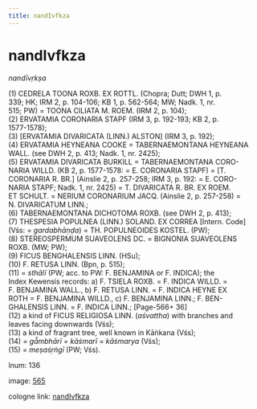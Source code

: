 ```yaml
---
title: nandIvfkza
---
```


# nandIvfkza

<i>nandīvṛkṣa</i>  <div n="P" />(1) <bot>CEDRELA TOONA ROXB. EX ROTTL.</bot> (Chopra; Dutt; DWH 1, p. <div n="lb" />339; HK; IRM 2, p. 104-106; KB 1, p. 562-564; MW; Nadk. 1, nr. <div n="lb" />515; PW) = <bot>TOONA CILIATA M. ROEM.</bot> (IRM 2, p. 104); <div n="P" />(2) <bot>ERVATAMIA CORONARIA STAPF</bot> (IRM 3, p. 192-193; KB 2, p. <div n="lb" />1577-1578); <div n="P" />(3) [<bot>ERVATAMIA DIVARICATA (LINN.) ALSTON</bot>] (IRM 3, p. 192); <div n="P" />(4) <bot>ERVATAMIA HEYNEANA COOKE</bot> = <bot>TABERNAEMONTANA HEYNEANA <div n="lb" />WALL.</bot> (see DWH 2, p. 413; Nadk. 1, nr. 2425); <div n="P" />(5) <bot>ERVATAMIA DIVARICATA BURKILL</bot> = <bot>TABERNAEMONTANA CORO- <div n="lb" />NARIA WILLD.</bot> (KB 2, p. 1577-1578: = <bot>E. CORONARIA STAPF</bot>) = [<bot>T. <div n="lb" />CORONARIA R. BR.</bot>] (Ainslie 2, p. 257-258; IRM 3, p. 192: = <bot>E. CORO- <div n="lb" />NARIA STAPF</bot>; Nadk. 1, nr. 2425) = <bot>T. DIVARICATA R. BR. EX ROEM. <div n="lb" />ET SCHULT.</bot> = <bot>NERIUM CORONARIUM JACQ.</bot> (Ainslie 2, p. 257-258) = <div n="lb" /><bot>N. DIVARICATUM LINN.</bot>; <div n="P" />(6) <bot>TABERNAEMONTANA DICHOTOMA ROXB.</bot> (see DWH 2, p. 413); <div n="P" />(7) <bot>THESPESIA POPULNEA (LINN.) SOLAND. EX CORREA</bot> [Intern. Code] <div n="lb" />(Vśs: = <i>gardabhāṇḍa</i>) = <bot>TH. POPULNEOIDES KOSTEL.</bot> (PW); <div n="P" />(8) <bot>STEREOSPERMUM SUAVEOLENS DC.</bot> = <bot>BIGNONIA SUAVEOLENS <div n="lb" />ROXB.</bot> (MW; PW); <div n="P" />(9) <bot>FICUS BENGHALENSIS LINN.</bot> (HSu); <div n="P" />(10) <bot>F. RETUSA LINN.</bot> (Bpn, p. 515); <div n="P" />(11) = <i>sthālī</i> (PW; acc. to PW: <bot>F. BENJAMINA</bot> or <bot>F. INDICA</bot>); the <div n="lb" />Index Kewensis records: a) <bot>F. TSIELA ROXB.</bot> = <bot>F. INDICA WILLD.</bot> = <div n="lb" /><bot>F. BENJAMINA WALL.</bot>, b) <bot>F. RETUSA LINN.</bot> = <bot>F. INDICA HEYNE EX <div n="lb" />ROTH</bot> = <bot>F. BENJAMINA WILLD.</bot>, c) <bot>F. BENJAMINA LINN.</bot>; <bot>F. BEN- <div n="lb" />GHALENSIS LINN.</bot> = <bot>F. INDICA LINN.</bot>; [Page-566+ 36] <div n="P" />(12) a kind of <bot>FICUS RELIGIOSA LINN.</bot> (<i>aśvattha</i>) with branches and <div n="lb" />leaves facing downwards (Vśs); <div n="P" />(13) a kind of fragrant tree, well known in Kāṅkana (Vśs); <div n="P" />(14) = <i>gā̆mbhārī = kāśmarī = kāśmarya</i> (Vśs); <div n="P" />(15) = <i>meṣaśṛṅgī</i> (PW; Vśs).

lnum: 136

image: [565](https://www.sanskrit-lexicon.uni-koeln.de/scans/csl-apidev/servepdf.php?dict=snp&page=565)

cologne link: [nandIvfkza](https://sanskrit-lexicon.uni-koeln.de/scans/csl-apidev/getword.php?dict=snp&key=nandIvfkza)


